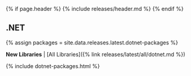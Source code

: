 {% if page.header %}
{% include releases/header.md %}
{% endif %}

## .NET

{% assign packages = site.data.releases.latest.dotnet-packages %}

**New Libraries** | [All Libraries]({% link releases/latest/all/dotnet.md %})

{% include dotnet-packages.html %}